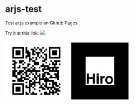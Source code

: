 # arjs-test
Test ar.js example on Github Pages

Try it at this link: [![](https://img.shields.io/badge/Augmented-Reality-red)](https://napoles-uach.github.io/arjs-test/)

<img src="https://github.com/napoles-uach/arjs-test/blob/main/frame.png" width="200" height="200" />

<img src="https://github.com/napoles-uach/arjs-test/blob/main/hiro.png" width="200" height="200" />
